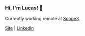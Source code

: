### Hi, I'm Lucas! 👋

Currently working remote at [Scope3]([https://x-team.com/](https://www.scope3.com/)).

[Site](https://lucasbassetti.com/) | [LinkedIn](https://www.linkedin.com/in/lucas-bassetti/) 
